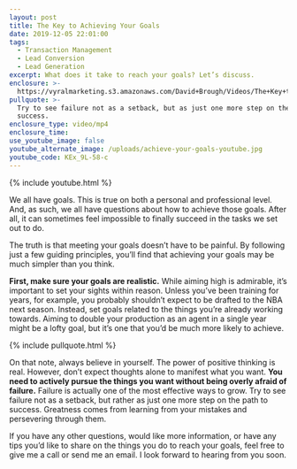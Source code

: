 ```yaml
---
layout: post
title: The Key to Achieving Your Goals
date: 2019-12-05 22:01:00
tags:
  - Transaction Management
  - Lead Conversion
  - Lead Generation
excerpt: What does it take to reach your goals? Let’s discuss.
enclosure: >-
  https://vyralmarketing.s3.amazonaws.com/David+Brough/Videos/The+Key+to+Achieving+Your+Goals.mp4
pullquote: >-
  Try to see failure not as a setback, but as just one more step on the path to
  success.
enclosure_type: video/mp4
enclosure_time:
use_youtube_image: false
youtube_alternate_image: /uploads/achieve-your-goals-youtube.jpg
youtube_code: KEx_9L-58-c
---
```


{% include youtube.html %}

We all have goals. This is true on both a personal and professional level. And, as such, we all have questions about how to achieve those goals. After all, it can sometimes feel impossible to finally succeed in the tasks we set out to do.&nbsp;

The truth is that meeting your goals doesn’t have to be painful. By following just a few guiding principles, you’ll find that achieving your goals may be much simpler than you think.&nbsp;

**First, make sure your goals are realistic.** While aiming high is admirable, it’s important to set your sights within reason. Unless you’ve been training for years, for example, you probably shouldn’t expect to be drafted to the NBA next season. Instead, set goals related to the things you’re already working towards. Aiming to double your production as an agent in a single year might be a lofty goal, but it’s one that you’d be much more likely to achieve.&nbsp;

{% include pullquote.html %}

On that note, always believe in yourself. The power of positive thinking is real. However, don’t expect thoughts alone to manifest what you want. **You need to actively pursue the things you want without being overly afraid of failure.** Failure is actually one of the most effective ways to grow. Try to see failure not as a setback, but rather as just one more step on the path to success. Greatness comes from learning from your mistakes and persevering through them.

If you have any other questions, would like more information, or have any tips you’d like to share on the things you do to reach your goals, feel free to give me a call or send me an email. I look forward to hearing from you soon.